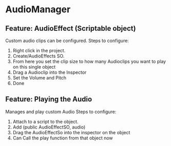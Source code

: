 # AudioManager

## Feature: AudioEffect (Scriptable object)
Custom audio clips can be configured.
Steps to configure:
1. Right click in the project.
2. Create/AudioEffects SO.
3. From here you set the clip size to how many Audioclips you want to play on this single object
4. Drag a Audioclip into the Inspector
5. Set the Volume and Pitch
6. Done

## Feature: Playing the Audio
Manages and play custom Audio
Steps to configure:
1. Attach to a script to the object. 
2. Add (public AudioEffectSO, audio)
3. Drag the AudioEffectSo into the inspector on the object
4. Can Call the play function from that object now 
